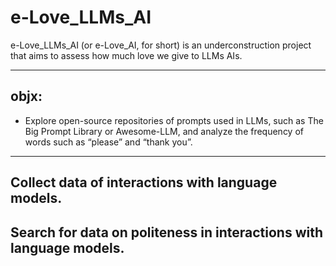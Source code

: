 # e-Love_LLMs_AI
e-Love_LLMs_AI (or e-Love_AI, for short) is an underconstruction project that aims to assess how much love we give to LLMs AIs.

---
## objx:

- Explore open-source repositories of prompts used in LLMs, such as The Big Prompt Library or Awesome-LLM, and analyze the frequency of words such as “please” and “thank you”.

---


## Collect data of interactions with language models.


## Search for data on politeness in interactions with language models.
